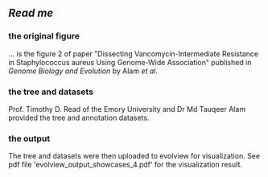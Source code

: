 ## *Read me*

### the original figure

... is the figure 2 of paper "Dissecting Vancomycin-Intermediate Resistance in Staphylococcus aureus Using Genome-Wide Association" published in *Genome Biology and Evolution* by Alam *et al*.

### the tree and datasets
Prof. Timothy D. Read of the Emory University and Dr Md Tauqeer Alam provided the tree and annotation datasets.

### the output
The tree and datasets were then uploaded to evolview for visualization. See pdf file 'evolview_output_showcases_4.pdf' for the visualization result.
